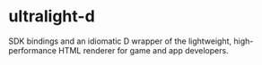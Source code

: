 # ultralight-d

SDK bindings and an idiomatic D wrapper of the lightweight, high-performance HTML renderer for game and app developers.

